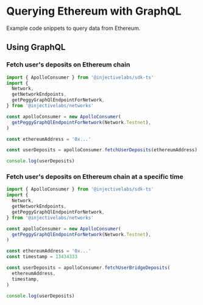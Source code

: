 # Querying Ethereum with GraphQL

Example code snippets to query data from Ethereum.

## Using GraphQL

### Fetch user's deposits on Ethereum chain

```ts
import { ApolloConsumer } from '@injectivelabs/sdk-ts'
import {
  Network,
  getNetworkEndpoints,
  getPeggyGraphQlEndpointForNetwork,
} from '@injectivelabs/networks'

const apolloConsumer = new ApolloConsumer(
  getPeggyGraphQlEndpointForNetwork(Network.Testnet),
)

const ethereumAddress = '0x...'

const userDeposits = apolloConsumer.fetchUserDeposits(ethereumAddress)

console.log(userDeposits)
```

### Fetch user's deposits on Ethereum chain at a specific time

```ts
import { ApolloConsumer } from '@injectivelabs/sdk-ts'
import {
  Network,
  getNetworkEndpoints,
  getPeggyGraphQlEndpointForNetwork,
} from '@injectivelabs/networks'

const apolloConsumer = new ApolloConsumer(
  getPeggyGraphQlEndpointForNetwork(Network.Testnet),
)

const ethereumAddress = '0x...'
const timestamp = 13434333

const userDeposits = apolloConsumer.fetchUserBridgeDeposits(
  ethereumAddress,
  timestamp,
)

console.log(userDeposits)
```
